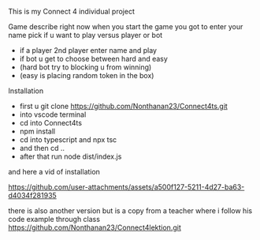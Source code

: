 This is my Connect 4 individual project 

Game describe
right now when you start the game you got to enter your name pick if u want to play versus player or bot
- if a player 2nd player enter name and play
- if bot u get to choose between hard and easy
- (hard bot try to blocking u from winning)
- (easy is placing random token in the box)

Installation

- first u git clone https://github.com/Nonthanan23/Connect4ts.git
- into vscode terminal
- cd into Connect4ts
- npm install
- cd into typescript and npx tsc
- and then cd ..
- after that run node dist/index.js
 
 

and here a vid of installation


https://github.com/user-attachments/assets/a500f127-5211-4d27-ba63-d4034f281935


there is also another version but is a copy from a teacher where i follow his code example through class
https://github.com/Nonthanan23/Connect4lektion.git
